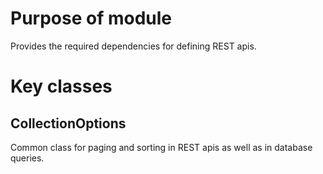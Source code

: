 # Purpose of module
Provides the required dependencies for defining REST apis.

# Key classes

## CollectionOptions
Common class for paging and sorting in REST apis as well as in database queries.
